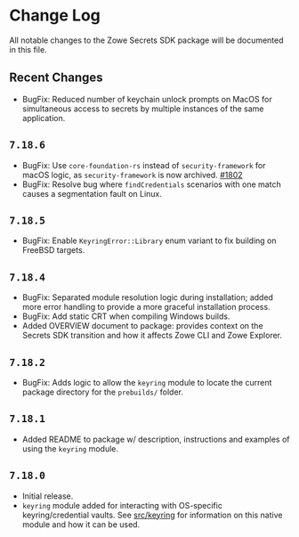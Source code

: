 # Change Log

All notable changes to the Zowe Secrets SDK package will be documented in this file.

## Recent Changes

- BugFix: Reduced number of keychain unlock prompts on MacOS for simultaneous access to secrets by multiple instances of the same application.

## `7.18.6`

- BugFix: Use `core-foundation-rs` instead of `security-framework` for macOS logic, as `security-framework` is now archived. [#1802](https://github.com/zowe/zowe-cli/issues/1802)
- BugFix: Resolve bug where `findCredentials` scenarios with one match causes a segmentation fault on Linux.

## `7.18.5`

- BugFix: Enable `KeyringError::Library` enum variant to fix building on FreeBSD targets.

## `7.18.4`

- BugFix: Separated module resolution logic during installation; added more error handling to provide a more graceful installation process.
- BugFix: Add static CRT when compiling Windows builds.
- Added OVERVIEW document to package: provides context on the Secrets SDK transition and how it affects Zowe CLI and Zowe Explorer.

## `7.18.2`

- BugFix: Adds logic to allow the `keyring` module to locate the current package directory for the `prebuilds/` folder.

## `7.18.1`

- Added README to package w/ description, instructions and examples of using the `keyring` module. 

## `7.18.0`

- Initial release.
- `keyring` module added for interacting with OS-specific keyring/credential vaults. See [src/keyring](src/keyring/README.md) for information on this native module and how it can be used.
